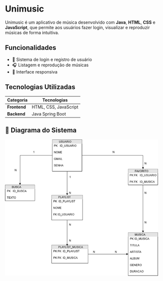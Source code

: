 # Unimusic

Unimusic é um aplicativo de música desenvolvido com **Java**, **HTML**, **CSS** e **JavaScript**, que permite aos usuários fazer login, visualizar e reproduzir músicas de forma intuitiva.

## Funcionalidades

* 🔐 Sistema de login e registro de usuário
* 🎧 Listagem e reprodução de músicas
* 🎨 Interface responsiva

## Tecnologias Utilizadas

| Categoria           | Tecnologias                       |
| ------------------- | --------------------------------- |
| **Frontend**        | HTML, CSS, JavaScript             |
| **Backend**         | Java Spring Boot|


## 🧠 Diagrama do Sistema

![Diagrama](diagrama.png)

